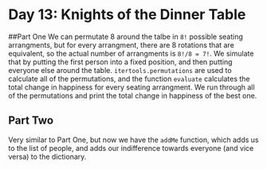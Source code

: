 # Day 13: Knights of the Dinner Table 

##Part One
We can permutate 8 around the talbe in `8!` possible seating arrangments, but for every arrangment, there are 8 rotations that are equivalent, so the actual number of arrangments is `8!/8 = 7!`. We simulate that by putting the first person into a fixed position, and then putting everyone else around the table. `itertools.permutations` are used to calculate all of the permutations, and the function `evaluate` calculates the total change in happiness for every seating arrangment. We run through all of the permutations and print the total change in happiness of the best one.

## Part Two
Very similar to Part One, but now we have the `addMe` function, which adds us to the list of people, and adds our indifference towards everyone (and vice versa) to the dictionary.

